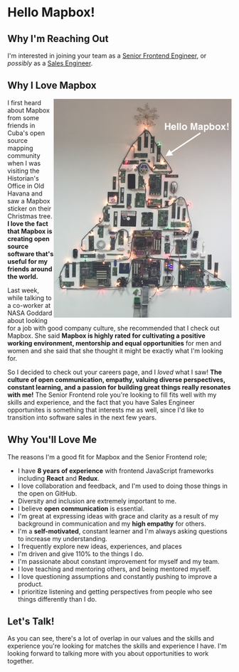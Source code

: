 # Hello Mapbox!

## Why I'm Reaching Out

I'm interested in joining your team as a [Senior Frontend Engineer](https://boards.greenhouse.io/mapbox/jobs/1005728?gh_jid=1005728), or _possibly_ as a [Sales Engineer](https://boards.greenhouse.io/mapbox/jobs/962447?gh_jid=962447).

## Why I Love Mapbox

<img src="mapbox-tree-cuba.jpg" width="400" align="right"/>

I first heard about Mapbox from some friends in Cuba's open source mapping community when I was visiting the Historian's Office in Old Havana and saw a Mapbox sticker on their Christmas tree. **I love the fact that Mapbox is creating open source software that's useful for my friends around the world.**

Last week, while talking to a co-worker at NASA Goddard about looking for a job with good company culture, she recommended that I check out Mapbox. She said **Mapbox is highly rated for cultivating a positive working environment, mentorship and equal opportunities** for men and women and she said that she thought it might be exactly what I'm looking for.

So I decided to check out your careers page, and I *loved* what I saw! **The culture of open communication, empathy, valuing diverse perspectives, constant learning, and a passion for building great things really resonates with me!** The Senior Frontend role you're looking to fill fits well with my skills and experience, and the fact that you have Sales Engineer opportunites is something that interests me as well, since I'd like to transition into software sales in the next few years.

## Why You'll Love Me

The reasons I'm a good fit for Mapbox and the Senior Frontend role;

- I have **8 years of experience** with frontend JavaScript frameworks including **React** and **Redux**.
- I love collaboration and feedback, and I'm used to doing those things in the open on GitHub.
- Diversity and inclusion are extremely important to me.
- I believe **open communication** is essential.
- I'm great at expressing ideas with grace and clarity as a result of my background in communication and my **high empathy** for others.
- I'm a **self-motivated**, constant learner and I'm always asking questions to increase my understanding.
- I frequently explore new ideas, experiences, and places
- I'm driven and give 110% to the things I do.
- I'm passionate about constant improvement for myself and my team.
- I love teaching and mentoring others, and being mentored myself.
- I love questioning assumptions and constantly pushing to improve a product.
- I prioritize listening and getting perspectives from people who see things differently than I do.

## Let's Talk!

As you can see, there's a lot of overlap in our values and the skills and experience you're looking for matches the skills and experience I have. I'm looking forward to talking more with you about opportunities to work together.
